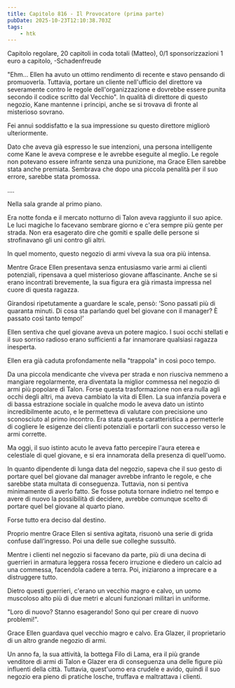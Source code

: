 ```yaml
---
title: Capitolo 816 - Il Provocatore (prima parte)
pubDate: 2025-10-23T12:10:38.703Z
tags:
    - htk
---
```



Capitolo regolare,
20 capitoli in coda totali (Matteo),
0/1 sponsorizzazioni 1 euro a capitolo,
-Schadenfreude


"Ehm... Ellen ha avuto un ottimo rendimento di recente e stavo pensando di promuoverla. Tuttavia, portare un cliente nell'ufficio del direttore va severamente contro le regole dell'organizzazione e dovrebbe essere punita secondo il codice scritto dal Vecchio". In qualità di direttore di questo negozio, Kane mantenne i principi, anche se si trovava di fronte al misterioso sovrano.


Fei annuì soddisfatto e la sua impressione su questo direttore migliorò ulteriormente.


Dato che aveva già espresso le sue intenzioni, una persona intelligente come Kane le aveva comprese e le avrebbe eseguite al meglio. Le regole non potevano essere infrante senza una punizione, ma Grace Ellen sarebbe stata anche premiata. Sembrava che dopo una piccola penalità per il suo errore, sarebbe stata promossa.


….


Nella sala grande al primo piano.


Era notte fonda e il mercato notturno di Talon aveva raggiunto il suo apice. Le luci magiche lo facevano sembrare giorno e c'era sempre più gente per strada. Non era esagerato dire che gomiti e spalle delle persone si strofinavano gli uni contro gli altri.


In quel momento, questo negozio di armi viveva la sua ora più intensa.


Mentre Grace Ellen presentava senza entusiasmo varie armi ai clienti potenziali, ripensava a quel misterioso giovane affascinante. Anche se si erano incontrati brevemente, la sua figura era già rimasta impressa nel cuore di questa ragazza.


Girandosi ripetutamente a guardare le scale, pensò: ‘Sono passati più di quaranta minuti. Di cosa sta parlando quel bel giovane con il manager? È passato così tanto tempo!’


Ellen sentiva che quel giovane aveva un potere magico. I suoi occhi stellati e il suo sorriso radioso erano sufficienti a far innamorare qualsiasi ragazza inesperta.


Ellen era già caduta profondamente nella "trappola" in così poco tempo.


Da una piccola mendicante che viveva per strada e non riusciva nemmeno a mangiare regolarmente, era diventata la miglior commessa nel negozio di armi più popolare di Talon. Forse questa trasformazione non era nulla agli occhi degli altri, ma aveva cambiato la vita di Ellen. La sua infanzia povera e di bassa estrazione sociale in qualche modo le aveva dato un istinto incredibilmente acuto, e le permetteva di valutare con precisione uno sconosciuto al primo incontro. Era stata questa caratteristica a permetterle di cogliere le esigenze dei clienti potenziali e portarli con successo verso le armi corrette.


Ma oggi, il suo istinto acuto le aveva fatto percepire l'aura eterea e celestiale di quel giovane, e si era innamorata della presenza di quell'uomo.


In quanto dipendente di lunga data del negozio, sapeva che il suo gesto di portare quel bel giovane dal manager avrebbe infranto le regole, e che sarebbe stata multata di conseguenza. Tuttavia, non si pentiva minimamente di averlo fatto. Se fosse potuta tornare indietro nel tempo e avere di nuovo la possibilità di decidere, avrebbe comunque scelto di portare quel bel giovane al quarto piano.


Forse tutto era deciso dal destino.


Proprio mentre Grace Ellen si sentiva agitata, risuonò una serie di grida confuse dall’ingresso. Poi una delle sue colleghe sussultò.


Mentre i clienti nel negozio si facevano da parte, più di una decina di guerrieri in armatura leggera rossa fecero irruzione e diedero un calcio ad una commessa, facendola cadere a terra. Poi, iniziarono a imprecare e a distruggere tutto.


Dietro questi guerrieri, c'erano un vecchio magro e calvo, un uomo muscoloso alto più di due metri e alcuni funzionari militari in uniforme.


"Loro di nuovo? Stanno esagerando! Sono qui per creare di nuovo problemi!".


Grace Ellen guardava quel vecchio magro e calvo. Era Glazer, il proprietario di un altro grande negozio di armi.


Un anno fa, la sua attività, la bottega Filo di Lama, era il più grande venditore di armi di Talon  e Glazer era di conseguenza una delle figure più influenti della città. Tuttavia, quest'uomo era crudele e avido, quindi il suo negozio era pieno di pratiche losche, truffava e maltrattava i clienti.







